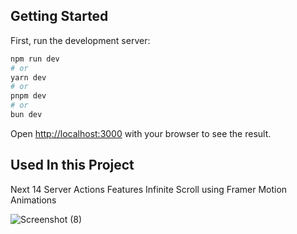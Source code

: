 
## Getting Started

First, run the development server:

```bash
npm run dev
# or
yarn dev
# or
pnpm dev
# or
bun dev
```

Open [http://localhost:3000](http://localhost:3000) with your browser to see the result.

## Used In this Project
Next 14 Server Actions Features
Infinite Scroll using Framer Motion Animations 


![Screenshot (8)](https://github.com/aliallam98/Next-Infinti-Scroll/assets/143597465/79bffd3f-52cc-4de4-8118-25766ba38ddd)
